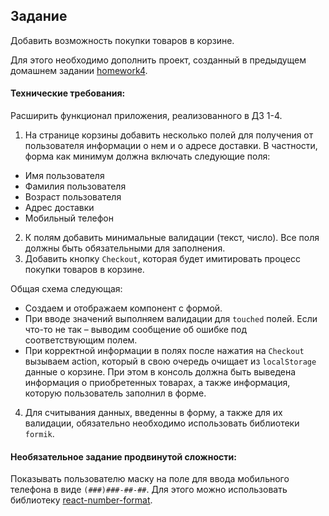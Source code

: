 ## Задание

Добавить возможность покупки товаров в корзине.

Для этого необходимо дополнить проект, созданный в предыдущем домашнем задании [homework4](../HW-5/HW-5.md).

#### Технические требования:

Расширить функционал приложения, реализованного в ДЗ 1-4.
1. На странице корзины добавить несколько полей для получения от пользователя информации о нем и о адресе доставки. В частности, форма как минимум должна включать следующие поля:
 - Имя пользователя
 - Фамилия пользователя
 - Возраст пользователя
 - Адрес доставки
 - Мобильный телефон
2. К полям добавить минимальные валидации (текст, число). Все поля должны быть обязательными для заполнения.
3. Добавить кнопку `Checkout`, которая будет имитировать процесс покупки товаров в корзине.

Общая схема следующая:
 - Создаем и отображаем компонент с формой.
 - При вводе значений выполняем валидации для `touched` полей. Если что-то не так – выводим сообщение об ошибке под соответствующим полем. 
 - При корректной информации в полях после нажатия на `Checkout` вызываем action, который в свою очередь очищает из `localStorage` данные о корзине. При этом в консоль должна быть выведена информация о приобретенных товарах, а также информация, которую пользователь заполнил в форме.

4. Для считывания данных, введенны в форму, а также для их валидации, обязательно необходимо использовать библиотеки `formik`. 

#### Необязательное задание продвинутой сложности:

Показывать пользователю маску на поле для ввода мобильного телефона в виде `(###)###-##-##`. Для этого можно использовать библиотеку [react-number-format](https://github.com/s-yadav/react-number-format).
